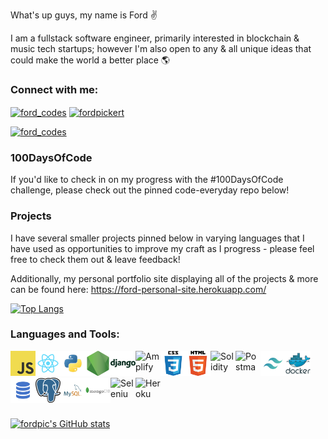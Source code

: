 What's up guys, my name is Ford :v:

I am a fullstack software engineer, primarily interested in blockchain & music tech startups; however I'm also open to any & all unique ideas that could make the world a better place :earth_americas:

<h3 align="left">Connect with me:</h3>
<p align="left">
<a href="https://twitter.com/ford_codes" target="blank"><img align="center" src="https://cdn.jsdelivr.net/npm/simple-icons@3.0.1/icons/twitter.svg" alt="ford_codes" height="40px" width="40px" /></a>
<a href="https://linkedin.com/in/fordpickert" target="blank"><img align="center" src="https://cdn.jsdelivr.net/npm/simple-icons@3.0.1/icons/linkedin.svg" alt="fordpickert" height="40px" width="40px" /></a>
</p>

<p align="left"> <a href="https://twitter.com/ford_codes" target="blank"><img src="https://img.shields.io/twitter/follow/ford_codes?logo=twitter&style=for-the-badge" alt="ford_codes" /></a> </p>

### 100DaysOfCode

If you'd like to check in on my progress with the #100DaysOfCode challenge, please check out the pinned code-everyday repo below!

### Projects

I have several smaller projects pinned below in varying languages that I have used as opportunities to improve my craft as I progress - please feel free to check them out & leave feedback!

Additionally, my personal portfolio site displaying all of the projects & more can be found here: https://ford-personal-site.herokuapp.com/

[![Top Langs](https://github-readme-stats.vercel.app/api/top-langs/?username=fordp&layout=compact&theme=onedark)](https://github.com/fordp/github-readme-stats)

### Languages and Tools:

<img align="left" alt="Javascript" width="40px" height="40px" src="https://raw.githubusercontent.com/github/explore/80688e429a7d4ef2fca1e82350fe8e3517d3494d/topics/javascript/javascript.png" />
<img align="left" alt="React" width="40px" height="40px" src="https://raw.githubusercontent.com/github/explore/80688e429a7d4ef2fca1e82350fe8e3517d3494d/topics/react/react.png" />
<img align="left" alt="Python" width="40px" height="40px" src="https://raw.githubusercontent.com/github/explore/80688e429a7d4ef2fca1e82350fe8e3517d3494d/topics/python/python.png" />
<img align="left" alt="Node.js" width="40px" height="40px" src="https://raw.githubusercontent.com/github/explore/80688e429a7d4ef2fca1e82350fe8e3517d3494d/topics/nodejs/nodejs.png" />
<img align="left" alt="Django" width="40px" height="40px" src="https://raw.githubusercontent.com/github/explore/80688e429a7d4ef2fca1e82350fe8e3517d3494d/topics/django/django.png" />
<img align="left" alt="Amplify" width="40px" height="40px" src="https://docs.amplify.aws/assets/logo-dark.svg" />
<img align="left" alt="CSS3" width="40px" height="40px" src="https://raw.githubusercontent.com/github/explore/80688e429a7d4ef2fca1e82350fe8e3517d3494d/topics/css/css.png" />
<img align="left" alt="HTML5" width="40px" height="40px" src="https://raw.githubusercontent.com/github/explore/80688e429a7d4ef2fca1e82350fe8e3517d3494d/topics/html/html.png" />
<img align="left" alt="Solidity" width="40px" height="40px" src="https://user-images.githubusercontent.com/77072895/114730541-9465db80-9d06-11eb-82f0-41595f3ac6e0.png" />
<img alt="Docker" width="40px" height="40px" src="https://raw.githubusercontent.com/devicons/devicon/master/icons/docker/docker-original-wordmark.svg" />
<img align="left" alt="Postman" width="40px" height="40px" src="https://www.vectorlogo.zone/logos/getpostman/getpostman-icon.svg" />
<img align="left" alt="TailwindCSS" width="40px" height="40px" src="https://raw.githubusercontent.com/github/explore/80688e429a7d4ef2fca1e82350fe8e3517d3494d/topics/tailwind/tailwind.png" />
<img align="left" alt="SQL" width="40px" height="40px" src="https://raw.githubusercontent.com/github/explore/80688e429a7d4ef2fca1e82350fe8e3517d3494d/topics/sql/sql.png" />
<img align="left" alt="PostgreSQL" width="40px" height="40px" src="https://raw.githubusercontent.com/github/explore/80688e429a7d4ef2fca1e82350fe8e3517d3494d/topics/postgresql/postgresql.png" />
<img align="left" alt="MySQL" width="40px" height="40px" src="https://raw.githubusercontent.com/github/explore/80688e429a7d4ef2fca1e82350fe8e3517d3494d/topics/mysql/mysql.png" />
<img align="left" alt="MongoDB" width="40px" height="40px" src="https://raw.githubusercontent.com/github/explore/80688e429a7d4ef2fca1e82350fe8e3517d3494d/topics/mongodb/mongodb.png" />
<img align="left" alt="Selenium" width="40px" height="40px" src="https://raw.githubusercontent.com/detain/svg-logos/780f25886640cef088af994181646db2f6b1a3f8/svg/selenium-logo.svg" />
<img align="left" alt="Heroku" width="40px" height="40px" src="https://www.vectorlogo.zone/logos/heroku/heroku-icon.svg" />
<br />
<br />
<br />
<br />

[![fordpic's GitHub stats](https://github-readme-stats.vercel.app/api?username=fordpic&show_icons=true&theme=onedark)](https://github.com/fordpic/github-readme-stats)

